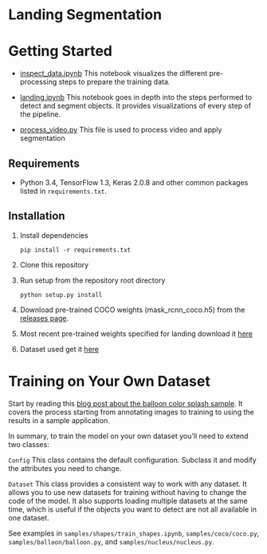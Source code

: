 # Landing Segmentation

# Getting Started

* [inspect_data.ipynb](inspect_data.ipynb) This notebook visualizes the different pre-processing steps to prepare the training data.

* [landing.ipynb](landing.ipynb) This notebook goes in depth into the steps performed to detect and segment objects. It provides visualizations of every step of the pipeline.

* [process_video.py](process_video.py) This file is used to process video and apply segmentation 

## Requirements
* Python 3.4, TensorFlow 1.3, Keras 2.0.8 and other common packages listed in `requirements.txt`.


## Installation
1. Install dependencies
   ```
   pip install -r requirements.txt
   ```
2. Clone this repository
3. Run setup from the repository root directory
    ```
    python setup.py install
    ``` 
3. Download pre-trained COCO weights (mask_rcnn_coco.h5) from the [releases page](https://github.com/matterport/Mask_RCNN/releases).

5. Most recent pre-trained weights specified for landing download it [here](https://www.dropbox.com/s/6x7qhlrs60nmmu0/logs.zip?dl=0) 

6. Dataset used get it [here](https://www.dropbox.com/s/6ond7mmfhwvdb02/dataset.zip?dl=0)


# Training on Your Own Dataset

Start by reading this [blog post about the balloon color splash sample](https://engineering.matterport.com/splash-of-color-instance-segmentation-with-mask-r-cnn-and-tensorflow-7c761e238b46). It covers the process starting from annotating images to training to using the results in a sample application.

In summary, to train the model on your own dataset you'll need to extend two classes:

```Config```
This class contains the default configuration. Subclass it and modify the attributes you need to change.

```Dataset```
This class provides a consistent way to work with any dataset. 
It allows you to use new datasets for training without having to change 
the code of the model. It also supports loading multiple datasets at the
same time, which is useful if the objects you want to detect are not 
all available in one dataset. 

See examples in `samples/shapes/train_shapes.ipynb`, `samples/coco/coco.py`, `samples/balloon/balloon.py`, and `samples/nucleus/nucleus.py`.






